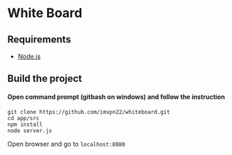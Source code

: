 # White Board

## Requirements 
* [Node.js](https://nodejs.org/en/)

## Build the project

#### Open command prompt (gitbash on windows) and follow the instruction
```
git clone https://github.com/imvpn22/whiteboard.git
cd app/src
npm install
node server.js
```

Open browser and go to `localhost:8080`



